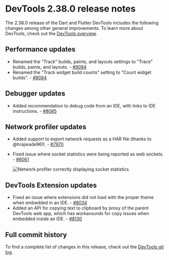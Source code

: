 # DevTools 2.38.0 release notes

The 2.38.0 release of the Dart and Flutter DevTools
includes the following changes among other general improvements.
To learn more about DevTools, check out the
[DevTools overview](/tools/devtools/overview).

## Performance updates

* Renamed the "Track" builds, paints, and layouts settings to "Trace"
builds, paints, and layouts. - [#8084](https://github.com/flutter/devtools/pull/8084)
* Renamed the "Track widget build counts" setting to "Count widget builds". - [#8084](https://github.com/flutter/devtools/pull/8084)

## Debugger updates

* Added recommendation to debug code from an IDE, with links to IDE instructions. - [#8085](https://github.com/flutter/devtools/pull/8085)

## Network profiler updates

* Added support to export network requests as a HAR file (thanks to @hrajwade96!). - [#7970](https://github.com/flutter/devtools/pull/7970)
* Fixed issue where socket statistics were being reported as web sockets. - [#8061](https://github.com/flutter/devtools/pull/8061)

    ![Network profiler correctly displaying socket statistics](/tools/devtools/release-notes/images-2.38.0 "Network profiler correctly displaying socket statistics")

## DevTools Extension updates

* Fixed an issue where extensions did not load with the proper theme when
embedded in an IDE. - [#8034](https://github.com/flutter/devtools/pull/8034)
* Added an API for copying text to clipboard by proxy of the parent DevTools web app, which has
workarounds for copy issues when embedded inside an IDE. - [#8130](https://github.com/flutter/devtools/pull/8130)

## Full commit history

To find a complete list of changes in this release, check out the
[DevTools git log](https://github.com/flutter/devtools/tree/v2.38.0).
